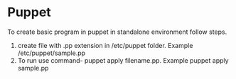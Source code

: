 # Puppet
To create basic program in puppet in standalone environment follow steps.
  1. create file with .pp extension in /etc/puppet folder.      Example /etc/puppet/sample.pp
  2. To run use command- puppet apply filename.pp.         Example puppet apply sample.pp
